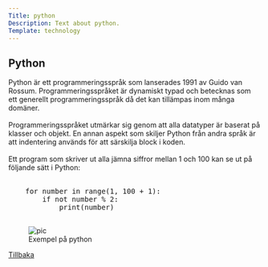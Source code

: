 ```yaml
---
Title: python
Description: Text about python.
Template: technology
---
```


<div class="flex-two">
    <h2>Python</h2>
    <p>
    Python är ett programmeringsspråk som lanserades 1991 av Guido van Rossum. Programmeringsspråket är dynamiskt typad och betecknas som ett generellt programmeringsspråk då det kan tillämpas inom många domäner.<br><br>
    Programmeringsspråket utmärkar sig genom att alla datatyper är baserat på klasser och objekt. En annan aspekt som skiljer Python från andra språk är att indentering används för att särskilja block i koden.<br><br>
    Ett program som skriver ut alla jämna siffror mellan 1 och 100 kan se ut på följande sätt i Python:<br><br>
    </p>
    <pre>
    for number in range(1, 100 + 1):
        if not number % 2:
            print(number)
    </pre>
    <figure>
        <img src="%assets_url%/img/python.png" alt="pic">
        <figcaption>Exempel på python</figcaption>
    </figure>
    <a href="%base_url%?/technology">Tillbaka</a></td>
</div>
